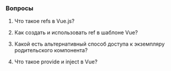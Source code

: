 ### Вопросы

1. Что такое refs в Vue.js?

2. Как создать и использовать ref в шаблоне Vue?

3. Какой есть альтернативный способ доступа к экземпляру родительского компонента?

4. Что такое provide и inject в Vue?


